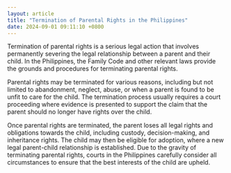 ```yaml
---
layout: article
title: "Termination of Parental Rights in the Philippines"
date: 2024-09-01 09:11:10 +0800
---
```


<p>Termination of parental rights is a serious legal action that involves permanently severing the legal relationship between a parent and their child. In the Philippines, the Family Code and other relevant laws provide the grounds and procedures for terminating parental rights.</p><p>Parental rights may be terminated for various reasons, including but not limited to abandonment, neglect, abuse, or when a parent is found to be unfit to care for the child. The termination process usually requires a court proceeding where evidence is presented to support the claim that the parent should no longer have rights over the child.</p><p>Once parental rights are terminated, the parent loses all legal rights and obligations towards the child, including custody, decision-making, and inheritance rights. The child may then be eligible for adoption, where a new legal parent-child relationship is established. Due to the gravity of terminating parental rights, courts in the Philippines carefully consider all circumstances to ensure that the best interests of the child are upheld.</p>